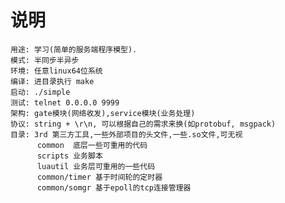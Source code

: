 # 说明
	用途: 学习(简单的服务端程序模型).
	模式: 半同步半异步
	环境: 任意linux64位系统
	编译: 进目录执行 make
	启动: ./simple
	测试: telnet 0.0.0.0 9999
	架构: gate模块(网络收发),service模块(业务处理)
	协议: string + \r\n, 可以根据自己的需求来换(如protobuf, msgpack)
	目录: 3rd 第三方工具,一些外部项目的头文件,一些.so文件,可无视
		  common  底层一些可重用的代码
		  scripts 业务脚本
		  luautil 业务层可重用的一些代码
		  common/timer 基于时间轮的定时器
		  common/somgr 基于epoll的tcp连接管理器
	